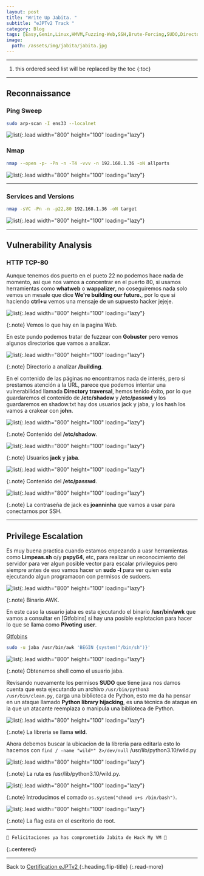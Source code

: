 ```yaml
---
layout: post
title: "Write Up Jabita. "
subtitle: "eJPTv2 Track "
category: Blog
tags: [Easy,Genin,Linux,HMVM,Fuzzing-Web,SSH,Brute-Forcing,SUDO,Directory-traversal,Python-library-hijacking,eJPTv2]
image:
  path: /assets/img/jabita/jabita.jpg
---
```


***

<!--more-->

1. this ordered seed list will be replaced by the toc
{:toc}

***

## Reconnaissance


### Ping Sweep


```bash
sudo arp-scan -I ens33 --localnet
```

![list](/assets/img/jabita/1.png){:.lead width="800" height="100" loading="lazy"}


### Nmap


```bash
nmap --open -p- -Pn -n -T4 -vvv -n 192.168.1.36 -oN allports
```


![list](/assets/img/pwned/2.png){:.lead width="800" height="100" loading="lazy"}

***

### Services and Versions

```bash
nmap -sVC -Pn -n -p22,80 192.168.1.36 -oN target
```

![list](/assets/img/jabita/3.png){:.lead width="800" height="100" loading="lazy"}


***

## Vulnerability Analysis 


### HTTP TCP-80


Aunque tenemos dos puerto en el pueto 22 no podemos hace nada de momento, asi que nos vamos a concentrar en el puerto 80, si usamos herramientas como **whatweb** o **wappalizer**, no coseguiremos nada solo vemos un mesale que dice **We're building our future.**, por lo que si haciendo **ctrl+u** vemos una mensaje de un supuesto hacker jejeje.


![list](/assets/img/jabita/4.png){:.lead width="800" height="100" loading="lazy"}


{:.note}
Vemos lo que hay en la pagina Web.


En este pundo podemos tratar de fuzzear con **Gobuster** pero vemos algunos directorios que vamos a analizar.


![list](/assets/img/jabita/5.png){:.lead width="800" height="100" loading="lazy"}


{:.note}
Directorio a analizar **/building**.


En el contenido de las páginas no encontramos nada de interés, pero si prestamos atención a la URL, parece que podemos intentar una vulnerabilidad llamada **Directory traversal**, hemos tenido éxito, por lo que guardaremos el contenido de **/etc/shadow** y **/etc/passwd** y los guardaremos en shadow.txt hay dos usuarios jack y jaba, y los hash los vamos a crakear con **john**.


![list](/assets/img/jabita/6.png){:.lead width="800" height="100" loading="lazy"}


{:.note}
Contenido del **/etc/shadow**.


![list](/assets/img/jabita/7.png){:.lead width="800" height="100" loading="lazy"}


{:.note}
Usuarios **jack** y **jaba**.


![list](/assets/img/jabita/8.png){:.lead width="800" height="100" loading="lazy"}


{:.note}
Contenido del **/etc/passwd**.



![list](/assets/img/jabita/9.png){:.lead width="800" height="100" loading="lazy"}


{:.note}
La contraseña de jack es **joanninha** que vamos a usar para conectarnos por SSH.


***

## Privilege Escalation


Es muy buena practica cuando estamos enpezando a uasr herramientas como **Limpeas.sh** o/y **pspy64**, etc, para realizar un reconocimiento del servidor para ver algun posible vector para escalar privileguios pero siempre antes de eso vamos hacer un **sudo -l** para ver quien esta ejecutando algun programacon con permisos de sudoers.


![list](/assets/img/jabita/10.png){:.lead width="800" height="100" loading="lazy"}


{:.note}
Binario AWK.


En este caso la usuario jaba es esta ejecutando el binario **/usr/bin/awk** que vamos a consultar en [Gtfobins] si hay una posible explotacion para hacer lo que se llama como **Pivoting user**.


[Gtfobins](https://gtfobins.github.io/gtfobins/awk/#sudo)


```bash
sudo -u jaba /usr/bin/awk 'BEGIN {system("/bin/sh")}'
```


![list](/assets/img/jabita/11.png){:.lead width="800" height="100" loading="lazy"}


{:.note}
Obtenemos shell como el usuario jaba.


Revisando nuevamente los permisos **SUDO** que tiene java nos damos cuenta que esta ejecutando un archivo `/usr/bin/python3 /usr/bin/clean.py`, carga una biblioteca de Python, esto me da ha  pensar en un ataque llamado **Python library hijacking**, es una técnica de ataque en la que un atacante reemplaza o manipula una biblioteca de Python.


![list](/assets/img/jabita/12.png){:.lead width="800" height="100" loading="lazy"}


{:.note}
La libreria se llama **wild**.


Ahora debemos buscar la ubicacion de la libreria para editarla esto lo hacemos con `find / -name "wild*" 2>/dev/null`
/usr/lib/python3.10/wild.py


![list](/assets/img/jabita/13.png){:.lead width="800" height="100" loading="lazy"}


{:.note}
La ruta es /usr/lib/python3.10/wild.py.



![list](/assets/img/jabita/14.png){:.lead width="800" height="100" loading="lazy"}


{:.note}
Introducimos el comado `os.system("chmod u+s /bin/bash")`.


![list](/assets/img/jabita/15.png){:.lead width="800" height="100" loading="lazy"}


{:.note}
La flag esta en el escritorio de root.


***

```bash
🎉 Felicitaciones ya has comprometido Jabita de Hack My VM 🎉
```
{:.centered}

***

Back to [Certification eJPTv2 ](2023-06-02-Road-to-eJPTv2.md){:.heading.flip-title}
{:.read-more}
